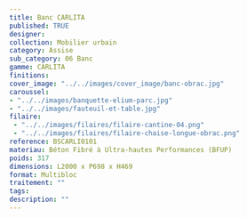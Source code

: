 ```yaml
---
title: Banc CARLITA
published: TRUE
designer: 
collection: Mobilier urbain
category: Assise
sub_category: 06 Banc
gamme: CARLITA
finitions: 
cover_image: "../../images/cover_image/banc-obrac.jpg"
caroussel: 
- "../../images/banquette-elium-parc.jpg"
- "../../images/fauteuil-et-table.jpg"
filaire: 
 - "../../images/filaires/filaire-cantine-04.png"
 - "../../images/filaires/filaire-chaise-longue-obrac.png"
reference: BSCARLI0101
materiau: Béton Fibré à Ultra-hautes Performances (BFUP)
poids: 317
dimensions: L2000 x P698 x H469
format: Multibloc
traitement: ""
tags: 
description: ""
---
```

